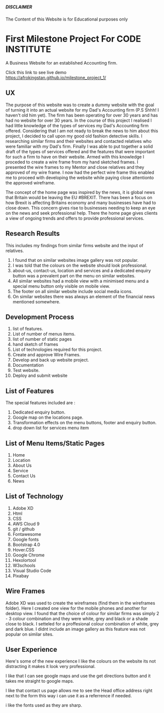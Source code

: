 ##### DISCLAIMER
The Content of this Website is for Educational purposes only 
# First Milestone Project For CODE INSTITUTE

A Business Website for an established Accounting firm.

Click this link to see live demo https://afrokingstan.github.io/milestone_project_1/

## UX
The purpose of this website was to create a dummy website with the goal of turning it into an actual website for my Dad's Accounting firm (P.S Shhh! I haven't old him yet). The firm has been operating for over 30 years and has had no website for over 30 years. 
In the course of this project I realised I had little knowledge of the types of services my Dad's Accounting firm offered. Considering that I am not ready to break the news to him about this project, I decided to call upon my good old fashion detective skills. I  researching similar firms and their websites and contacted relatives who were familiar with my Dad's firm. Finally I was able to put together a solid draft of the types of services offered and the features that were important for such a firm to have on their website. Armed with this knowledge I proceded to create a wire frame from my hand sketched frames. I presented the wire frames to my Mentor and close relatives and they approved of my wire frame. 
I now had the perfect wire frame this enabled me to proceed with developing the website while paying close attentionto the approved wireframe. 

The concept of the home page was inspired by the news, it is global news that Britain would be leaving the EU #BREXIT. There has been a focus on how  Brexit is affecting Britains economy and many businesses have had to close down. This concern gives rise to businesses needing to keep an eye on the news and seek professional help. There the home page gives clients a view of ongoing trends and offers to provide professional services.  

## Research Results
This includes my findings from similar firms website and the input of relatives.
1. I found that on similar websites image gallery was not popular.
2. I was told that the colours on the website should look professional.
3. about-us, contact-us, location and services and a dedicated enquiry button was a prevalent part on the menu on similar websites.
4. All similar websites had a mobile view with a minimised menu and a special menu button only visible on mobile view.
5. The footer on all similar website include social media icons. 
6. On similar websites there was always an element of the financial news mentioned somewhere.

## Development Process
1. list of features.
2. List of number of menus items.
3. list of number of static pages
4. hand sketch of frames
5. List of technologies required for this project.
6. Create and approve Wire Frames.
7. Develop and back up website project.
8. Documentation
8. Test website.
9. Deploy and submit website

## List of Features
The special features included are :
1.  Dedicated enquiry button.
2.  Google map on the locations page.
3. Transformation effects on the menu buttons, footer and enquiry button.
4. drop down list for services menu item

## List of Menu Items/Static Pages
1. Home
2. Location
3. About Us
4. Service
5. Contact Us
6. News

## List of Technology
1. Adobe XD
2. Html
3.  CSS
4.  AWS Cloud 9 
5.  git / github
6. Fontawesome 
7. Google fonts
8. Bootstrap 4.0
9. Hover.CSS
10. Google Chrome
11. Hexolortool
12. W3schools
13. Visual Studio Code
14. Pixabay

## Wire Frames
Adobe XD was used to create the wireframes (find them in the wireframes folder). Here I created one view for the mobile phones and another for desktop view. I found that the choice of colour for similar firms was simply 2 - 3 colour combination and they were white, grey and black or a shade close to black. I setteled for a proffesional colour combination of white, grey and dark blue. I didnt include an image gallery as this feature was not popular on similar sites.





## User Experience
Here's some of the new experience
I like the colours on the website its not distracting it makes it look very professional.

I like that I can see google maps and use the get directions button and it takes me straight to google maps.

I like that contact  us page allows me to see the Head office address right next to the form this way i can use it as a referrence if needed.

i like the fonts used as they are sharp.
